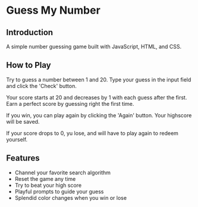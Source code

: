 # Guess My Number 

## Introduction
A simple number guessing game built with JavaScript, HTML, and CSS.

## How to Play
Try to guess a number between 1 and 20. Type your guess in the input field and click the 'Check' button. 

Your score starts at 20 and decreases by 1 with each guess after the first. Earn a perfect score by guessing right the first time. 

If you win, you can play again by clicking the 'Again' button. Your highscore will be saved. 

If your score drops to 0, yu lose, and will have to play again to redeem yourself. 

## Features 
+ Channel your favorite search algorithm 
+ Reset the game any time
+ Try to beat your high score
+ Playful prompts to guide your guess
+ Splendid color changes when you win or lose 
